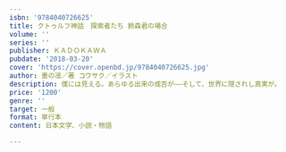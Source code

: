 ```yaml
---
isbn: '9784040726625'
title: クトゥルフ神話　探索者たち 鈴森君の場合
volume: ''
series: ''
publisher: ＫＡＤＯＫＡＷＡ
pubdate: '2018-03-20'
cover: 'https://cover.openbd.jp/9784040726625.jpg'
author: 墨の凛／著 コウサク／イラスト
description: 僕には見える。あらゆる出来の成否が――そして、世界に隠されし真実が。
price: '1200'
genre: ''
target: 一般
format: 単行本
content: 日本文学、小説・物語

---
```


